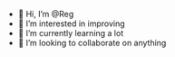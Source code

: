 - 👋 Hi, I’m @Reg
- 👀 I’m interested in improving 
- 🌱 I’m currently learning a lot
- 💞️ I’m looking to collaborate on anything


<!---
reg/reg is a ✨ special ✨ repository because its `README.md` (this file) appears on your GitHub profile.
You can click the Preview link to take a look at your changes.
--->
